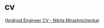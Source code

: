 # cv
([Android Engineer CV - Nikita Mirashnichenka](https://github.com/MikitaMirosha/cv/blob/master/Android%20Engineer%20-%20Nikita%20M.pdf))
